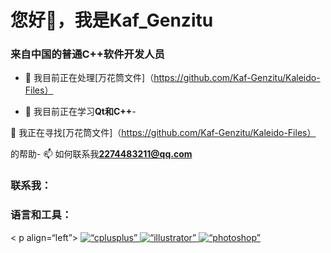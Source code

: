 <h1 align=“center”>您好👋，我是Kaf_Genzitu</h1>
<h3 align=“center”>来自中国的普通C++软件开发人员</h3>

- 🔭 我目前正在处理[万花筒文件]（https://github.com/Kaf-Genzitu/Kaleido-Files）

- 🌱 我目前正在学习**Qt和C++**-

🤝 我正在寻找[万花筒文件]（https://github.com/Kaf-Genzitu/Kaleido-Files）

的帮助- 📫 如何联系我**2274483211@qq.com**

<h3 align=“left”>联系我：</h3>
<p align=“left”>
</p>

<h3 align=“left”>语言和工具：</h3><
p align=“left”> <a href=“https://www.w3schools.com/cpp/” target=“_blank” rel=“noreferrer”> <img src=“https://raw.githubusercontent.com/devicons/devicon/master/icons/cplusplus/cplusplus-original.svg” alt=“cplusplus” width=“40” height=“40”/> </a> <a href=“https://www.adobe.com/in/products/illustrator.html” target=“_blank” rel=“noreferrer”> <img src=“https://www.vectorlogo.zone/logos/adobe_illustrator/adobe_illustrator-icon.svg” alt=“illustrator” width=“40” height=“40”/> </a> <a href=“https://www.photoshop.com/en” target=“_blank” rel=“noreferrer”> <img src=“https://raw.githubusercontent.com/devicons/devicon/master/icons/photoshop/photoshop-line.svg” alt=“photoshop” width=“40” height=“40”/> </a> </人>
